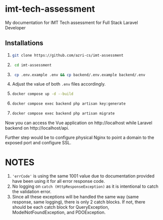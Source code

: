 # imt-tech-assessment
My documentation for IMT Tech assessment for Full Stack Laravel Developer

## Installations
1. ```bash
   git clone https://github.com/azri-cs/imt-assessment
   ```
2. ```bash
    cd imt-assessment
   ```
3. ```bash
    cp .env.example .env && cp backend/.env.example backend/.env
   ```
4. Adjust the value of both `.env` files accordingly.
5. ```bash
   docker compose up -d --build
   ```
6. ```bash
   docker compose exec backend php artisan key:generate
   ```
7. ```bash
   docker compose exec backend php artisan migrate
   ```

Now you can access the Vue application on http://localhost while Laravel backend on http://localhost/api.

Further step would be to configure physical Nginx to point a domain to the exposed port and configure SSL.

# NOTES
1. `'errCode'` is using the same 1001 value due to documentation provided have been using it for all error response code.
2. No logging on `catch (HttpResponseException)` as it is intentional to catch the validation error.
3. Since all these exceptions will be handled the same way (same response, same logging), there is only 2 catch blocks. If not, there should be each catch block for QueryException, ModelNotFoundException, and PDOException.

